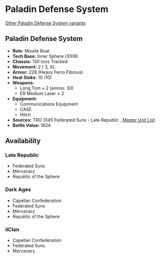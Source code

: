 # Paladin Defense System 

[Other Paladin Defense System variants](../paladin_defense_system.md) 

## Paladin Defense System 

- **Role:** Missile Boat 
- **Tech Base:** Inner Sphere (3109) 
- **Chassis:** 130 tons Tracked 
- **Movement:** 2 / 3, XL 
- **Armor:** 228 (Heavy Ferro Fibrous) 
- **Heat Sinks:** 10 (10) 
- **Weapons:** 
  - Long Tom × 2 (ammo: 30) 
  - ER Medium Laser × 2 
- **Equipment:** 
  - Communications Equipment 
  - CASE 
  - Hitch 
- **Sources:** TRO 3145 Federated Suns - Late Republic , [Master Unit List](http://masterunitlist.info/Unit/Details/6328) 
- **Battle Value:** 1624 

## Availability 

### Late Republic 

- Federated Suns 
- Mercenary 
- Republic of the Sphere 

### Dark Ages 

- Capellan Confederation 
- Federated Suns 
- Mercenary 
- Republic of the Sphere 

### ilClan 

- Capellan Confederation 
- Federated Suns 
- Mercenary 

